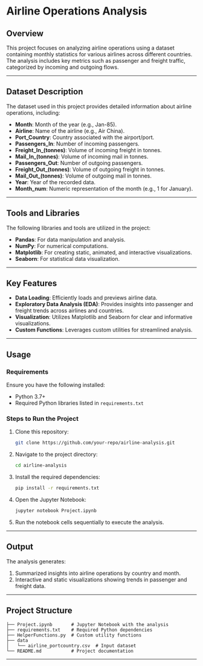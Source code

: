 # Airline Operations Analysis

## Overview
This project focuses on analyzing airline operations using a dataset containing monthly statistics for various airlines across different countries. The analysis includes key metrics such as passenger and freight traffic, categorized by incoming and outgoing flows.

---

## Dataset Description
The dataset used in this project provides detailed information about airline operations, including:

- **Month**: Month of the year (e.g., Jan-85).
- **Airline**: Name of the airline (e.g., Air China).
- **Port_Country**: Country associated with the airport/port.
- **Passengers_In**: Number of incoming passengers.
- **Freight_In_(tonnes)**: Volume of incoming freight in tonnes.
- **Mail_In_(tonnes)**: Volume of incoming mail in tonnes.
- **Passengers_Out**: Number of outgoing passengers.
- **Freight_Out_(tonnes)**: Volume of outgoing freight in tonnes.
- **Mail_Out_(tonnes)**: Volume of outgoing mail in tonnes.
- **Year**: Year of the recorded data.
- **Month_num**: Numeric representation of the month (e.g., 1 for January).

---

## Tools and Libraries
The following libraries and tools are utilized in the project:

- **Pandas**: For data manipulation and analysis.
- **NumPy**: For numerical computations.
- **Matplotlib**: For creating static, animated, and interactive visualizations.
- **Seaborn**: For statistical data visualization.

---

## Key Features
- **Data Loading**: Efficiently loads and previews airline data.
- **Exploratory Data Analysis (EDA)**: Provides insights into passenger and freight trends across airlines and countries.
- **Visualization**: Utilizes Matplotlib and Seaborn for clear and informative visualizations.
- **Custom Functions**: Leverages custom utilities for streamlined analysis.

---

## Usage
### Requirements
Ensure you have the following installed:
- Python 3.7+
- Required Python libraries listed in `requirements.txt`

### Steps to Run the Project
1. Clone this repository:
   ```bash
   git clone https://github.com/your-repo/airline-analysis.git
   ```
2. Navigate to the project directory:
   ```bash
   cd airline-analysis
   ```
3. Install the required dependencies:
   ```bash
   pip install -r requirements.txt
   ```
4. Open the Jupyter Notebook:
   ```bash
   jupyter notebook Project.ipynb
   ```
5. Run the notebook cells sequentially to execute the analysis.

---

## Output
The analysis generates:
1. Summarized insights into airline operations by country and month.
2. Interactive and static visualizations showing trends in passenger and freight data.

---

## Project Structure
```
├── Project.ipynb       # Jupyter Notebook with the analysis
├── requirements.txt    # Required Python dependencies
├── HelperFunctions.py  # Custom utility functions
├── data
│   └── airline_portcountry.csv  # Input dataset
└── README.md           # Project documentation
```

---

